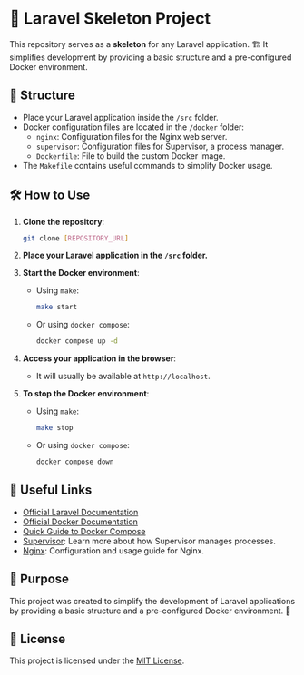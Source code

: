 # 🚀 Laravel Skeleton Project

This repository serves as a **skeleton** for any Laravel application. 🏗️ It simplifies development by providing a basic structure and a pre-configured Docker environment.

## 📂 Structure

- Place your Laravel application inside the `/src` folder.
- Docker configuration files are located in the `/docker` folder:
    - `nginx`: Configuration files for the Nginx web server.
    - `supervisor`: Configuration files for Supervisor, a process manager.
    - `Dockerfile`: File to build the custom Docker image.
- The `Makefile` contains useful commands to simplify Docker usage.

## 🛠️ How to Use

1. **Clone the repository**:
   ```bash
   git clone [REPOSITORY_URL]
   ```

2. **Place your Laravel application in the `/src` folder.**

3. **Start the Docker environment**:
    - Using `make`:
      ```bash
      make start
      ```
    - Or using `docker compose`:
      ```bash
      docker compose up -d
      ```

4. **Access your application in the browser**:
    - It will usually be available at `http://localhost`.

5. **To stop the Docker environment**:
    - Using `make`:
      ```bash
      make stop
      ```
    - Or using `docker compose`:
      ```bash
      docker compose down
      ```

## 🔗 Useful Links

- [Official Laravel Documentation](https://laravel.com/docs)
- [Official Docker Documentation](https://docs.docker.com/)
- [Quick Guide to Docker Compose](https://docs.docker.com/compose/gettingstarted/)
- [Supervisor](http://supervisord.org/): Learn more about how Supervisor manages processes.
- [Nginx](https://www.nginx.com/resources/wiki/start/): Configuration and usage guide for Nginx.

## 🎯 Purpose

This project was created to simplify the development of Laravel applications by providing a basic structure and a pre-configured Docker environment. 🎉

## 📜 License

This project is licensed under the [MIT License](./LICENSE).